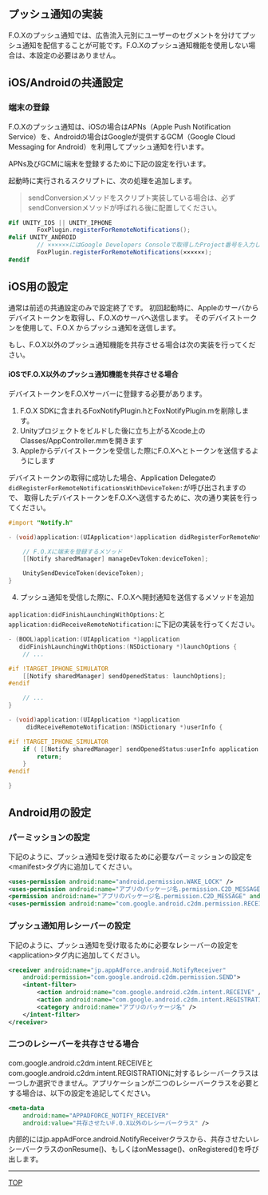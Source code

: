 ## プッシュ通知の実装

F.O.Xのプッシュ通知では、広告流入元別にユーザーのセグメントを分けてプッシュ通知を配信することが可能です。F.O.Xのプッシュ通知機能を使用しない場合は、本設定の必要はありません。


## iOS/Androidの共通設定

### 端末の登録

F.O.Xのプッシュ通知は、iOSの場合はAPNs（Apple Push Notification Service）を、Androidの場合はGoogleが提供するGCM（Google Cloud Messaging for Android）を利用してプッシュ通知を行います。

APNs及びGCMに端末を登録するために下記の設定を行います。

起動時に実行されるスクリプトに、次の処理を追加します。

> sendConversionメソッドをスクリプト実装している場合は、必ずsendConversionメソッドが呼ばれる後に配置してください。

```cs
#if UNITY_IOS || UNITY_IPHONE		FoxPlugin.registerForRemoteNotifications();#elif UNITY_ANDROID
		// ××××××にはGoogle Developers Consoleで取得したProject番号を入力してください。		FoxPlugin.registerForRemoteNotifications(××××××);#endif
```

## iOS用の設定

通常は前述の共通設定のみで設定終了です。初回起動時に、Appleのサーバからデバイストークンを取得し、F.O.Xのサーバへ送信します。そのデバイストークンを使用して、F.O.X からプッシュ通知を送信します。
もし、F.O.X以外のプッシュ通知機能を共存させる場合は次の実装を行ってください。

#### iOSでF.O.X以外のプッシュ通知機能を共存させる場合

デバイストークンをF.O.Xサーバーに登録する必要があります。

1. F.O.X SDKに含まれるFoxNotifyPlugin.hとFoxNotifyPlugin.mを削除します。
2. Unityプロジェクトをビルドした後に立ち上がるXcode上のClasses/AppController.mmを開きます
3. Appleからデバイストークンを受信した際にF.O.Xへとトークンを送信するようにします

デバイストークンの取得に成功した場合、Application Delegateの`didRegisterForRemoteNotificationsWithDeviceToken:`が呼び出されますので、 取得したデバイストークンをF.O.Xへ送信するために、次の通り実装を行ってください。

```objective-c
#import "Notify.h"

- (void)application:(UIApplication*)application didRegisterForRemoteNotificationsWithDeviceToken:(NSData*)deviceToken{
    // F.O.Xに端末を登録するメソッド    [[Notify sharedManager] manageDevToken:deviceToken];
    UnitySendDeviceToken(deviceToken);}
```

4. プッシュ通知を受信した際に、F.O.Xへ開封通知を送信するメソッドを追加

`application:didFinishLaunchingWithOptions:`と`application:didReceiveRemoteNotification:`に下記の実装を行ってください。

```objective-c
- (BOOL)application:(UIApplication *)application
   didFinishLaunchingWithOptions:(NSDictionary *)launchOptions {
	// ...

#if !TARGET_IPHONE_SIMULATOR
	[[Notify sharedManager] sendOpenedStatus: launchOptions];
#endif

	// ...
}
```

```objective-c
- (void)application:(UIApplication *)application
	 didReceiveRemoteNotification:(NSDictionary *)userInfo {

#if !TARGET_IPHONE_SIMULATOR
	if ( [[Notify sharedManager] sendOpenedStatus:userInfo application:application] ) {
		return;
	}
#endif

}
```

## Android用の設定

### パーミッションの設定

下記のように、プッシュ通知を受け取るために必要なパーミッションの設定を\<manifest\>タグ内に追加してください。

```xml
<uses-permission android:name="android.permission.WAKE_LOCK" />
<uses-permission android:name="アプリのパッケージ名.permission.C2D_MESSAGE" />
<permission android:name="アプリのパッケージ名.permission.C2D_MESSAGE" android:protectionLevel="signature" />
<uses-permission android:name="com.google.android.c2dm.permission.RECEIVE" />
```

### プッシュ通知用レシーバーの設定

下記のように、プッシュ通知を受け取るために必要なレシーバーの設定を\<application\>タグ内に追加してください。

```xml
<receiver android:name="jp.appAdForce.android.NotifyReceiver"
	android:permission="com.google.android.c2dm.permission.SEND">
	<intent-filter>
		<action android:name="com.google.android.c2dm.intent.RECEIVE" />
		<action android:name="com.google.android.c2dm.intent.REGISTRATION" />
		<category android:name="アプリのパッケージ名" />
	</intent-filter>
</receiver>
```

### 二つのレシーバーを共存させる場合

com.google.android.c2dm.intent.RECEIVEとcom.google.android.c2dm.intent.REGISTRATIONに対するレシーバークラスは一つしか選択できません。アプリケーションが二つのレシーバークラスを必要とする場合は、以下の設定を追記してください。

```xml
<meta-data
	android:name="APPADFORCE_NOTIFY_RECEIVER"
	android:value="共存させたいF.O.X以外のレシーバークラス" />
```

内部的にはjp.appAdForce.android.NotifyReceiverクラスから、共存させたいレシーバークラスのonResume()、もしくはonMessage()、onRegistered()を呼び出します。

---
[TOP](/lang/en/README.md)
